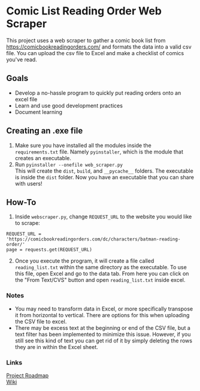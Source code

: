 # Comic List Reading Order Web Scraper
This project uses a web scraper to gather a comic book list from https://comicbookreadingorders.com/ and formats the data into a valid csv file.
You can upload the csv file to Excel and make a checklist of comics you've read.

## Goals
- Develop a no-hassle program to quickly put reading orders onto an excel file
- Learn and use good development practices
- Document learning

## Creating an .exe file
1. Make sure you have installed all the modules inside the `requirements.txt` file. Namely `pyinstaller`, which is the module that creates an executable.
2. Run `pyinstaller --onefile web_scraper.py`  
   This will create the `dist`, `build`, and `__pycache__` folders. The executable is inside the `dist` folder. Now you have an executable that you can share with users!

## How-To
1. Inside `webscraper.py`, change `REQUEST_URL` to the website you would like to scrape:
```
REQUEST_URL = 'https://comicbookreadingorders.com/dc/characters/batman-reading-order/'
page = requests.get(REQUEST_URL)
```

2. Once you execute the program, it will create a file called `reading_list.txt` within the same directory as the executable. To use this file, open Excel and go to the data tab. From here you can click on the "From Text/CVS" button and open `reading_list.txt` inside excel.

### Notes
- You may need to transform data in Excel, or more specifically transpose it from horizontal to vertical. There are options for this when uploading the CSV file to excel.
- There may be excess text at the beginning or end of the CSV file, but a text filter has been implemented to minimize this issue. However, if you still see this kind of text you can get rid of it by simply deleting the rows they are in within the Excel sheet.

### Links
[Project Roadmap](https://www.notion.so/22b8dc0bab7f46c183e07cfa0e3ce44c?v=837177e6ad6145149178cc398942bd3d)  
[Wiki](https://github.com/jacob-armiger/comic-list-web-scraper/wiki)
